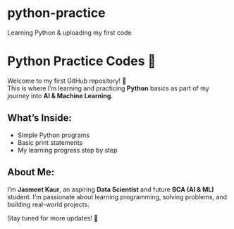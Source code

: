 # python-practice
Learning Python &amp; uploading my first code
# Python Practice Codes 🐍

Welcome to my first GitHub repository! 👋  
This is where I’m learning and practicing **Python** basics as part of my journey into **AI & Machine Learning**.

## What’s Inside:
- Simple Python programs
- Basic print statements
- My learning progress step by step

## About Me:
I’m **Jasmeet Kaur**, an aspiring **Data Scientist** and future **BCA (AI & ML)** student. I’m passionate about learning programming, solving problems, and building real-world projects.

Stay tuned for more updates! 🚀

